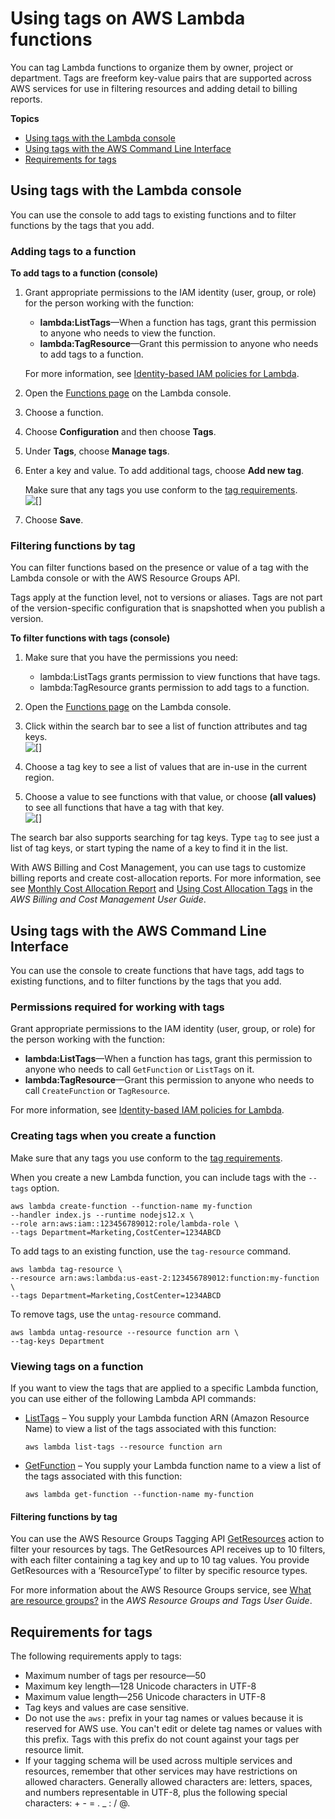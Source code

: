 # Using tags on AWS Lambda functions<a name="configuration-tags"></a>

You can tag Lambda functions to organize them by owner, project or department\. Tags are freeform key\-value pairs that are supported across AWS services for use in filtering resources and adding detail to billing reports\.

**Topics**
+ [Using tags with the Lambda console](#using-tags-with-the-console)
+ [Using tags with the AWS Command Line Interface](#configuration-tags-cli)
+ [Requirements for tags](#configuration-tags-restrictions)

## Using tags with the Lambda console<a name="using-tags-with-the-console"></a>

You can use the console to add tags to existing functions and to filter functions by the tags that you add\.

### Adding tags to a function<a name="configuration-tags-config"></a>

**To add tags to a function \(console\)**

1. Grant appropriate permissions to the IAM identity \(user, group, or role\) for the person working with the function:
   + **lambda:ListTags**—When a function has tags, grant this permission to anyone who needs to view the function\.
   + **lambda:TagResource**—Grant this permission to anyone who needs to add tags to a function\.

   For more information, see [Identity\-based IAM policies for Lambda](access-control-identity-based.md)\.

1. Open the [Functions page](https://console.aws.amazon.com/lambda/home#/functions) on the Lambda console\.

1. Choose a function\.

1. Choose **Configuration** and then choose **Tags**\.

1. Under **Tags**, choose **Manage tags**\.

1. Enter a key and value\. To add additional tags, choose **Add new tag**\.

   Make sure that any tags you use conform to the [tag requirements](#configuration-tags-restrictions)\.  
![\[\]](http://docs.aws.amazon.com/lambda/latest/dg/images/configuration-tags-add.png)

1. Choose **Save**\.

### Filtering functions by tag<a name="configuration-tags-filter"></a>

You can filter functions based on the presence or value of a tag with the Lambda console or with the AWS Resource Groups API\.

Tags apply at the function level, not to versions or aliases\. Tags are not part of the version\-specific configuration that is snapshotted when you publish a version\.

**To filter functions with tags \(console\)**

1. Make sure that you have the permissions you need:
   + lambda:ListTags grants permission to view functions that have tags\.
   + lambda:TagResource grants permission to add tags to a function\.

1. Open the [Functions page](https://console.aws.amazon.com/lambda/home#/functions) on the Lambda console\.

1. Click within the search bar to see a list of function attributes and tag keys\.  
![\[\]](http://docs.aws.amazon.com/lambda/latest/dg/images/configuration-tags-key.png)

1. Choose a tag key to see a list of values that are in\-use in the current region\.

1. Choose a value to see functions with that value, or choose **\(all values\)** to see all functions that have a tag with that key\.  
![\[\]](http://docs.aws.amazon.com/lambda/latest/dg/images/configuration-tags-value.png)

The search bar also supports searching for tag keys\. Type `tag` to see just a list of tag keys, or start typing the name of a key to find it in the list\.

With AWS Billing and Cost Management, you can use tags to customize billing reports and create cost\-allocation reports\. For more information, see see [Monthly Cost Allocation Report](https://docs.aws.amazon.com/awsaccountbilling/latest/aboutv2/configurecostallocreport.html) and [Using Cost Allocation Tags](https://docs.aws.amazon.com/awsaccountbilling/latest/aboutv2/cost-alloc-tags.html) in the *AWS Billing and Cost Management User Guide*\.

## Using tags with the AWS Command Line Interface<a name="configuration-tags-cli"></a>

You can use the console to create functions that have tags, add tags to existing functions, and to filter functions by the tags that you add\.

### Permissions required for working with tags<a name="permissions-required-for-working-with-tags-cli"></a>

Grant appropriate permissions to the IAM identity \(user, group, or role\) for the person working with the function:
+ **lambda:ListTags**—When a function has tags, grant this permission to anyone who needs to call `GetFunction` or `ListTags` on it\.
+ **lambda:TagResource**—Grant this permission to anyone who needs to call `CreateFunction` or `TagResource`\.

For more information, see [Identity\-based IAM policies for Lambda](access-control-identity-based.md)\.

### Creating tags when you create a function<a name="creating-tags-when-you-create-a-function-cli"></a>

Make sure that any tags you use conform to the [tag requirements](#configuration-tags-restrictions)\.

When you create a new Lambda function, you can include tags with the `--tags` option\.

```
aws lambda create-function --function-name my-function
--handler index.js --runtime nodejs12.x \
--role arn:aws:iam::123456789012:role/lambda-role \
--tags Department=Marketing,CostCenter=1234ABCD
```

To add tags to an existing function, use the `tag-resource` command\. 

```
aws lambda tag-resource \
--resource arn:aws:lambda:us-east-2:123456789012:function:my-function \
--tags Department=Marketing,CostCenter=1234ABCD
```

To remove tags, use the `untag-resource` command\. 

```
aws lambda untag-resource --resource function arn \
--tag-keys Department
```

### Viewing tags on a function<a name="viewing-tags-on-a-function-cli"></a>

If you want to view the tags that are applied to a specific Lambda function, you can use either of the following Lambda API commands:
+ [ListTags](API_ListTags.md) – You supply your Lambda function ARN \(Amazon Resource Name\) to view a list of the tags associated with this function:

  ```
  aws lambda list-tags --resource function arn
  ```
+ [GetFunction](API_GetFunction.md) – You supply your Lambda function name to a view a list of the tags associated with this function:

  ```
  aws lambda get-function --function-name my-function
  ```

#### Filtering functions by tag<a name="filtering-functions-by-tag-cli"></a>

You can use the AWS Resource Groups Tagging API [GetResources](https://docs.aws.amazon.com/resourcegroupstagging/latest/APIReference/API_GetResources.html) action to filter your resources by tags\. The GetResources API receives up to 10 filters, with each filter containing a tag key and up to 10 tag values\. You provide GetResources with a ‘ResourceType’ to filter by specific resource types\.

For more information about the AWS Resource Groups service, see [What are resource groups?](https://docs.aws.amazon.com/ARG/latest/userguide/resource-groups.html) in the *AWS Resource Groups and Tags User Guide*\. 

## Requirements for tags<a name="configuration-tags-restrictions"></a>

The following requirements apply to tags:
+ Maximum number of tags per resource—50
+ Maximum key length—128 Unicode characters in UTF\-8
+ Maximum value length—256 Unicode characters in UTF\-8
+ Tag keys and values are case sensitive\.
+ Do not use the `aws:` prefix in your tag names or values because it is reserved for AWS use\. You can't edit or delete tag names or values with this prefix\. Tags with this prefix do not count against your tags per resource limit\.
+ If your tagging schema will be used across multiple services and resources, remember that other services may have restrictions on allowed characters\. Generally allowed characters are: letters, spaces, and numbers representable in UTF\-8, plus the following special characters: \+ \- = \. \_ : / @\.